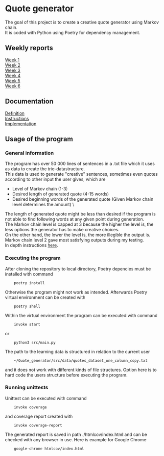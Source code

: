 # Quote generator
The goal of this project is to create a creative quote generator using Markov chain. \
It is coded with Python using Poetry for dependency management.

## Weekly reports
[Week 1](https://github.com/Jikke/Quote_generator/blob/main/documentation/week1.md) \
[Week 2](https://github.com/Jikke/Quote_generator/blob/main/documentation/week2.md) \
[Week 3](https://github.com/Jikke/Quote_generator/blob/main/documentation/week3.md) \
[Week 4](https://github.com/Jikke/Quote_generator/blob/main/documentation/week4.md) \
[Week 5](https://github.com/Jikke/Quote_generator/tree/main/documentation/week5.md) \
[Week 6](https://github.com/Jikke/Quote_generator/tree/main/documentation/week6.md)

## Documentation

[Definition](https://github.com/Jikke/Quote_generator/edit/main/documentation/definition.md) \
[Instructions](https://github.com/Jikke/Quote_generator/blob/main/documentation/instructions.md) \
[Implementation](https://github.com/Jikke/Quote_generator/blob/main/documentation/implementation.md)

## Usage of the program

### General information

The program has over 50 000 lines of sentences in a .txt file which it uses as data to create the trie-datastructure. \
This data is used to generate "creative" sentences, sometimes even quotes according to other input the user gives, which are
* Level of Markov chain (1-3)
* Desired length of generated quote (4-15 words) 
* Desired beginning words of the generated quote (Given Markov chain level determines the amount) \

The length of generated quote might be less than desired if the program is not able to find following words at any given point during generation. \
The Markov chain level is capped at 3 because the higher the level is, the less options the generator has to make creative choices. \
On the other hand, the lower the level is, the more illegible the output is. \
Markov chain level 2 gave most satisfying outputs during my testing. \
In depth instructions [here](https://github.com/Jikke/Quote_generator/blob/main/documentation/instructions.md).


### Executing the program

After cloning the repository to local directory, Poetry depencies must be installed with command
```
    poetry install
```
Otherwise the program might not work as intended. Afterwards Poetry virtual environment can be created with
```
    poetry shell
```
Within the virtual environment the program can be executed with command
```
    invoke start
```
or
```
    python3 src/main.py
```
The path to the learning data is structured in relation to the current user 
```
    ~/Quote_generator/src/data/quotes_dataset_one_column_copy.txt
```
and it does not work with different kinds of file structures. Option here is to hard code the users structure before executing the program.
### Running unittests

Unittest can be executed with command
```
	invoke coverage
```	
and coverage report created with
```
	invoke coverage-report
```	
The generated report is saved in path ./htmlcov/index.html and can be checked with any browser in use. Here is example for Google Chrome
```
	google-chrome htmlcov/index.html
```	
